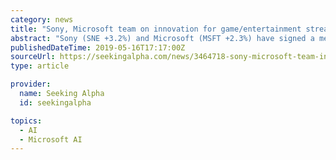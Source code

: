 ```yaml
---
category: news
title: "Sony, Microsoft team on innovation for game/entertainment streaming, AI"
abstract: "Sony (SNE +3.2%) and Microsoft (MSFT +2.3%) have signed a memorandum of understanding that will launch a partnership to explore innovations tied to the companies' direct-to-consumer entertainment and artificial intelligence efforts. Sony shares have legged ..."
publishedDateTime: 2019-05-16T17:17:00Z
sourceUrl: https://seekingalpha.com/news/3464718-sony-microsoft-team-innovation-game-entertainment-streaming-ai
type: article

provider:
  name: Seeking Alpha
  id: seekingalpha

topics:
  - AI
  - Microsoft AI
---
```

